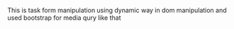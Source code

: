 This is task form manipulation using dynamic way in dom manipulation and used bootstrap for media qury like that

